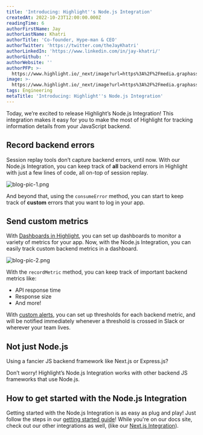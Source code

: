 ```yaml
---
title: 'Introducing: Highlight''s Node.js Integration'
createdAt: 2022-10-23T12:00:00.000Z
readingTime: 6
authorFirstName: Jay
authorLastName: Khatri
authorTitle: 'Co-founder, Hype-man & CEO'
authorTwitter: 'https://twitter.com/theJayKhatri'
authorLinkedIn: 'https://www.linkedin.com/in/jay-khatri/'
authorGithub: ''
authorWebsite: ''
authorPFP: >-
  https://www.highlight.io/_next/image?url=https%3A%2F%2Fmedia.graphassets.com%2F2wDcc2CoTckAIZVup0NT&w=3840&q=75
image: >-
  https://www.highlight.io/_next/image?url=https%3A%2F%2Fmedia.graphassets.com%2FCALcOK8TCi6D9xScSMMg&w=3840&q=75
tags: Engineering
metaTitle: 'Introducing: Highlight''s Node.js Integration'
---
```


Today, we’re excited to release Highlight’s Node.js Integration! This integration makes it easy for you to make the most of Highlight for tracking information details from your JavaScript backend.

## Record backend errors

Session replay tools don’t capture backend errors, until now. With our Node.js Integration, you can keep track of **all** backend errors in Highlight with just a few lines of code, all on-top of session replay.

![blog-pic-1.png](https://media.graphassets.com/GHncpi5zQeO6kaY5E7ES "blog-pic-1.png")

And beyond that, using the `consumeError` method, you can start to keep track of **custom** errors that you want to log in your app.

## Send custom metrics

With [Dashboards in Highlight](https://www.highlight.io/blog/frontend-observability "https://www.highlight.io/blog/frontend-observability"), you can set up dashboards to monitor a variety of metrics for your app. Now, with the Node.js Integration, you can easily track custom backend metrics in a dashboard.

![blog-pic-2.png](https://media.graphassets.com/OWsLWBmgSUGzPnubEeLD "blog-pic-2.png")

With the `recordMetric` method, you can keep track of important backend metrics like:

-   API response time
-   Response size
-   And more!

With [custom alerts](https://docs.highlight.run/alerts "https://docs.highlight.run/alerts"), you can set up thresholds for each backend metric, and will be notified immediately whenever a threshold is crossed in Slack or wherever your team lives.

## Not just Node.js

Using a fancier JS backend framework like Next.js or Express.js?

Don’t worry! Highlight’s Node.js Integration works with other backend JS frameworks that use Node.js.

## How to get started with the Node.js Integration

Getting started with the Node.js Integration is as easy as plug and play! Just follow the steps in our [getting started guide](https://docs.highlight.run/nodejs-backend "https://docs.highlight.run/nodejs-backend")! While you're on our docs site, check out our other integrations as well, (like our [Next.js Integration](https://nextjs.highlight.io/ "https://nextjs.highlight.io/")).
